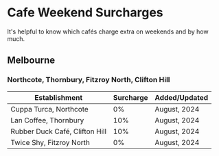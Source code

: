 # Cafe Weekend Surcharges

It's helpful to know which cafés charge extra on weekends and by how much.

## Melbourne

### Northcote, Thornbury, Fitzroy North, Clifton Hill

| Establishment | Surcharge | Added/Updated |
| - | - | - |
| Cuppa Turca, Northcote | 0% | August, 2024 |
| Lan Coffee, Thornbury | 10% | August, 2024 |
| Rubber Duck Café, Clifton Hill | 10% | August, 2024 |
| Twice Shy, Fitzroy North | 0% | August, 2024 |


